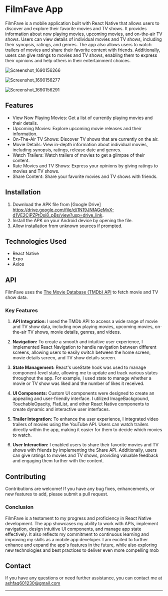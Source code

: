 # FilmFave App

FilmFave is a mobile application built with React Native that allows users to discover and explore their favorite movies and TV shows. It provides information about now playing movies, upcoming movies, and on-the-air TV shows. Users can view details of individual movies and TV shows, including their synopsis, ratings, and genres. The app also allows users to watch trailers of movies and share their favorite content with friends. Additionally, users can give ratings to movies and TV shows, enabling them to express their opinions and help others in their entertainment choices.


![Screenshot_1690156266](https://github.com/ShakChunni/FilmFave/assets/89923248/6edf00a6-5fc7-4ad7-aa18-40c8157f834e)



![Screenshot_1690156277](https://github.com/ShakChunni/FilmFave/assets/89923248/6e0a1538-43ba-40d8-9fe7-3298188fd5c2)



![Screenshot_1690156291](https://github.com/ShakChunni/FilmFave/assets/89923248/e7022b75-7cca-4ef2-89d2-06d05482a1da)





## Features

- View Now Playing Movies: Get a list of currently playing movies and their details.
- Upcoming Movies: Explore upcoming movie releases and their information.
- On-The-Air TV Shows: Discover TV shows that are currently on the air.
- Movie Details: View in-depth information about individual movies, including synopsis, ratings, release date and genres.
- Watch Trailers: Watch trailers of movies to get a glimpse of their content.
- Rate Movies and TV Shows: Express your opinions by giving ratings to movies and TV shows.
- Share Content: Share your favorite movies and TV shows with friends.

## Installation

1. Download the APK file from [Google Drive] https://drive.google.com/file/d/1N19JNfAGeMvX-d1VE2CjPZPtOsi8_pBs/view?usp=drive_link.
2. Install the APK on your Android device by opening the file.
3. Allow installation from unknown sources if prompted.


## Technologies Used

- React Native
- Expo
- Axios

## API

FilmFave uses the [The Movie Database (TMDb) API](https://www.themoviedb.org/documentation/api) to fetch movie and TV show data.

### Key Features

1. **API Integration:** I used the TMDb API to access a wide range of movie and TV show data, including now playing movies, upcoming movies, on-the-air TV shows, movie details, genres, and videos.

2. **Navigation:** To create a smooth and intuitive user experience, I implemented React Navigation to handle navigation between different screens, allowing users to easily switch between the home screen, movie details screen, and TV show details screen.

3. **State Management:** React's useState hook was used to manage component-level state, allowing me to update and track various states throughout the app. For example, I used state to manage whether a movie or TV show was liked and the number of likes it received.

4. **UI Components:** Custom UI components were designed to create an appealing and user-friendly interface. I utilized ImageBackground, TouchableOpacity, FlatList, and other React Native components to create dynamic and interactive user interfaces.

5. **Trailer Integration:** To enhance the user experience, I integrated video trailers of movies using the YouTube API. Users can watch trailers directly within the app, making it easier for them to decide which movies to watch.

6. **User Interaction:** I enabled users to share their favorite movies and TV shows with friends by implementing the Share API. Additionally, users can give ratings to movies and TV shows, providing valuable feedback and engaging them further with the content.

## Contributing

Contributions are welcome! If you have any bug fixes, enhancements, or new features to add, please submit a pull request.

### Conclusion

FilmFave is a testament to my progress and proficiency in React Native development. The app showcases my ability to work with APIs, implement navigation, design intuitive UI components, and manage app state effectively. It also reflects my commitment to continuous learning and improving my skills as a mobile app developer. I am excited to further enhance and expand the app's features in the future, while also exploring new technologies and best practices to deliver even more compelling mob


## Contact

If you have any questions or need further assistance, you can contact me at ashfaq601230@gmail.com 

---
